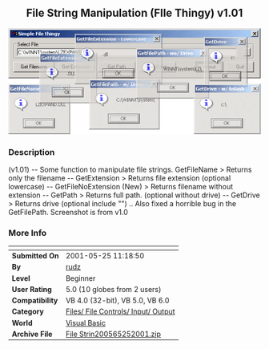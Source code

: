 ﻿<div align="center">

## File String Manipulation \(FIle Thingy\) v1\.01

<img src="PIC200155114253871.gif">
</div>

### Description

(v1.01) -- Some function to manipulate file strings. GetFileName > Returns only the filename -- GetExtension > Returns file extension (optional lowercase) -- GetFileNoExtension (New) > Returns filename without extension -- GetPath > Returns full path. (optional without drive) -- GetDrive > Returns drive (optional include "\") .. Also fixed a horrible bug in the GetFilePath. Screenshot is from v1.0
 
### More Info
 


<span>             |<span>
---                |---
**Submitted On**   |2001-05-25 11:18:50
**By**             |[rudz](https://github.com/Planet-Source-Code/PSCIndex/blob/master/ByAuthor/rudz.md)
**Level**          |Beginner
**User Rating**    |5.0 (10 globes from 2 users)
**Compatibility**  |VB 4\.0 \(32\-bit\), VB 5\.0, VB 6\.0
**Category**       |[Files/ File Controls/ Input/ Output](https://github.com/Planet-Source-Code/PSCIndex/blob/master/ByCategory/files-file-controls-input-output__1-3.md)
**World**          |[Visual Basic](https://github.com/Planet-Source-Code/PSCIndex/blob/master/ByWorld/visual-basic.md)
**Archive File**   |[File Strin200565252001\.zip](https://github.com/Planet-Source-Code/rudz-file-string-manipulation-file-thingy-v1-01__1-22969/archive/master.zip)








